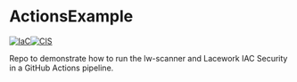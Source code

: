 # ActionsExample

[![IaC](https://app.soluble.cloud/api/v1/public/badges/1f9c098e-1170-4e3d-8437-0c0b92a60b30.svg?orgId=387173487776)](https://app.soluble.cloud/repos/details/github.com/lhasadreams/actionsexample?orgId=387173487776)[![CIS](https://app.soluble.cloud/api/v1/public/badges/6d592af1-8d7d-4805-8018-03a42b207cfc.svg?orgId=387173487776)](https://app.soluble.cloud/repos/details/github.com/lhasadreams/actionsexample?orgId=387173487776)

Repo to demonstrate how to run the lw-scanner and Lacework IAC Security in a GitHub Actions pipeline.



